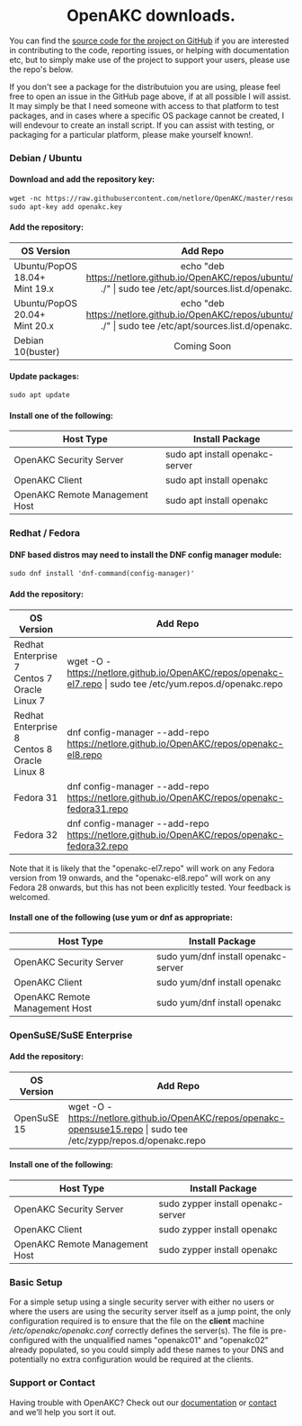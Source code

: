<center> <h1> OpenAKC downloads. </h1> </center>

You can find the [source code for the project on GitHub](https://github.com/netlore/OpenAKC/) if you are interested in contributing to the code, reporting issues, or helping with documentation etc, but to simply make use of the project to support your users, please use the repo's below.

If you don't see a package for the distributuion you are using, please feel free to open an issue in the GitHub page above, if at all possible I will assist.  It may simply be that I need someone with access to that platform to test packages, and in cases where a specific OS package cannot be created, I will endevour to create an install script. If you can assist with testing, or packaging for a particular platform, please make yourself known!.


### Debian / Ubuntu

#### Download and add the repository key:

```markdown
wget -nc https://raw.githubusercontent.com/netlore/OpenAKC/master/resources/openakc.key
sudo apt-key add openakc.key
```

#### Add the repository: 


| OS Version                         | Add Repo      |
|------------------------------------|:-------------:|
| Ubuntu/PopOS 18.04+<br>Mint 19.x   |echo "deb https://netlore.github.io/OpenAKC/repos/ubuntu/18.04 ./" &#124; sudo tee /etc/apt/sources.list.d/openakc.list|
| Ubuntu/PopOS 20.04+<br>Mint 20.x   |echo "deb https://netlore.github.io/OpenAKC/repos/ubuntu/18.04 ./" &#124; sudo tee /etc/apt/sources.list.d/openakc.list|
| Debian 10(buster)                  | Coming Soon                                                                                                           |

#### Update packages:

```markdown
sudo apt update
```

#### Install one of the following:

| Host Type              | Install Package             |
|------------------------------------|-------------|
| OpenAKC Security Server            | sudo apt install openakc-server |
| OpenAKC Client                     | sudo apt install openakc        |
| OpenAKC Remote Management Host     | sudo apt install openakc        |

### Redhat / Fedora

#### DNF based distros may need to install the DNF config manager module:

```markdown
sudo dnf install 'dnf-command(config-manager)'
```

#### Add the repository: 

| OS Version                         | Add Repo      |
|------------------------------------|---------------|
| Redhat Enterprise 7<br>Centos 7<br>Oracle Linux 7  |wget -O - https://netlore.github.io/OpenAKC/repos/openakc-el7.repo &#124; sudo tee /etc/yum.repos.d/openakc.repo|
| Redhat Enterprise 8<br>Centos 8<br>Oracle Linux 8  |dnf config-manager --add-repo https://netlore.github.io/OpenAKC/repos/openakc-el8.repo                          |
| Fedora 31                                          |dnf config-manager --add-repo https://netlore.github.io/OpenAKC/repos/openakc-fedora31.repo                     |
| Fedora 32                                          |dnf config-manager --add-repo https://netlore.github.io/OpenAKC/repos/openakc-fedora32.repo                     |

Note that it is likely that the "openakc-el7.repo" will work on any Fedora version from 19 onwards, and the "openakc-el8.repo" will work on any Fedora 28 onwards, but this has not been explicitly tested.  Your feedback is welcomed.

#### Install one of the following (use yum or dnf as appropriate:

| Host Type              | Install Package             |
|------------------------------------|-------------|
| OpenAKC Security Server            | sudo yum/dnf install openakc-server |
| OpenAKC Client                     | sudo yum/dnf install openakc        |
| OpenAKC Remote Management Host     | sudo yum/dnf install openakc        |


### OpenSuSE/SuSE Enterprise

#### Add the repository:

| OS Version                         | Add Repo      |
|------------------------------------|---------------|
| OpenSuSE 15  |wget -O - https://netlore.github.io/OpenAKC/repos/openakc-opensuse15.repo &#124; sudo tee /etc/zypp/repos.d/openakc.repo|

#### Install one of the following:

| Host Type              | Install Package             |
|------------------------------------|-------------|
| OpenAKC Security Server            | sudo zypper install openakc-server |
| OpenAKC Client                     | sudo zypper install openakc        |
| OpenAKC Remote Management Host     | sudo zypper install openakc        |


### Basic Setup

For a simple setup using a single security server with either no users or where the users are using the security server itself as a jump point, the only configuration required is to ensure that the file on the **client** machine _/etc/openakc/openakc.conf_ correctly defines the server(s).   The file is pre-configured with the unqualified names "openakc01" and "openakc02" already populated, so you could simply add these names to your DNS and potentially no extra configuration would be required at the clients.

### Support or Contact

Having trouble with OpenAKC? Check out our [documentation](https://github.com/netlore/OpenAKC/raw/master/docs/OpenAKC%20Admin%20Guide.pdf) or [contact](openakc@default.co.uk) and we’ll help you sort it out.
